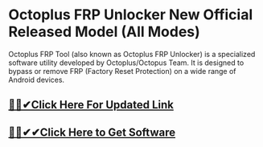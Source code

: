 # Octoplus FRP Unlocker New Official Released Model (All Modes)




Octoplus FRP Tool (also known as Octoplus FRP Unlocker) is a specialized software utility developed by Octoplus/Octopus Team. It is designed to bypass or remove FRP (Factory Reset Protection) on a wide range of Android devices.



## [🎉🚀✔Click Here For Updated Link](https://alitech.click/dl/)
 
 
## [🎉🚀✔✔Click Here to Get Software](https://alitech.click/dl/)
